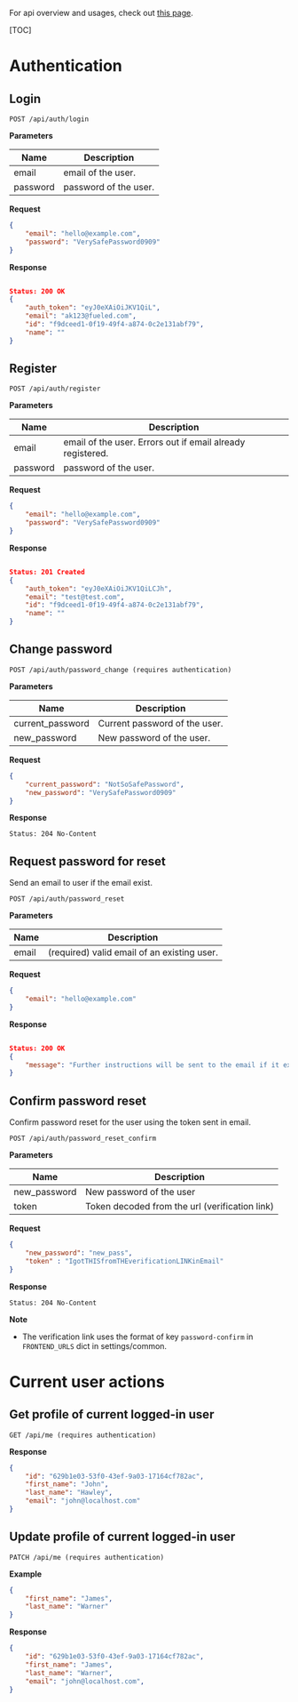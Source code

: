 For api overview and usages, check out [this page](overview.md).

[TOC]

# Authentication

## Login

```
POST /api/auth/login
```

**Parameters**

Name     | Description
---------|-------------------------------------
email    | email of the user. 
password | password of the user.

**Request**
```json
{
    "email": "hello@example.com",
    "password": "VerySafePassword0909"
}
```

**Response**
```json

Status: 200 OK
{
    "auth_token": "eyJ0eXAiOiJKV1QiL",
    "email": "ak123@fueled.com",
    "id": "f9dceed1-0f19-49f4-a874-0c2e131abf79",
    "name": ""
}
```

## Register

```
POST /api/auth/register
```

**Parameters**

Name     | Description
---------|-------------------------------------
email    | email of the user. Errors out if email already registered.
password | password of the user.

**Request**
```json
{
    "email": "hello@example.com",
    "password": "VerySafePassword0909"
}
```

**Response**
```json

Status: 201 Created
{
    "auth_token": "eyJ0eXAiOiJKV1QiLCJh",
    "email": "test@test.com",
    "id": "f9dceed1-0f19-49f4-a874-0c2e131abf79",
    "name": ""
}
```

## Change password

```
POST /api/auth/password_change (requires authentication)
```

**Parameters**

Name             | Description
-----------------|-------------------------------------
current_password | Current password of the user.
new_password     | New password of the user.

**Request**
```json
{
    "current_password": "NotSoSafePassword",
    "new_password": "VerySafePassword0909"
}
```

**Response**
```
Status: 204 No-Content
```


## Request password for reset

Send an email to user if the email exist.

```
POST /api/auth/password_reset
```

**Parameters**

Name  | Description
------|-------------------------------------
email | (required) valid email of an existing user.

**Request**
```json
{
    "email": "hello@example.com"
}
```

**Response**
```json

Status: 200 OK
{
    "message": "Further instructions will be sent to the email if it exists"
}
```


## Confirm password reset

Confirm password reset for the user using the token sent in email.

```
POST /api/auth/password_reset_confirm
```

**Parameters**

Name          | Description
--------------|-------------------------------------
new_password  | New password of the user
token         | Token decoded from the url (verification link)


**Request**
```json
{
    "new_password": "new_pass",
    "token" : "IgotTHISfromTHEverificationLINKinEmail"
}
```

**Response**
```
Status: 204 No-Content
```

**Note**
- The verification link uses the format of key `password-confirm` in `FRONTEND_URLS` dict in settings/common.


# Current user actions

## Get profile of current logged-in user
```
GET /api/me (requires authentication)
```

__Response__

```json
{
    "id": "629b1e03-53f0-43ef-9a03-17164cf782ac",
    "first_name": "John",
    "last_name": "Hawley",
    "email": "john@localhost.com"
}
```

## Update profile of current logged-in user
```
PATCH /api/me (requires authentication)
```

__Example__
```json
{
    "first_name": "James",
    "last_name": "Warner"
}
```

__Response__

```json
{
    "id": "629b1e03-53f0-43ef-9a03-17164cf782ac",
    "first_name": "James",
    "last_name": "Warner",
    "email": "john@localhost.com",
}
```
